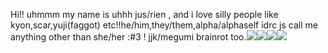 Hi!! uhmmm my name is uhhh jus/rien , and i love silly people like kyon,scar,yuji(faggot) etc!!he/him,they/them,alpha/alphaself idrc js call me anything other than she/her :#3 ! jjk/megumi brainrot too.![](https://i.pinimg.com/564x/84/0a/ae/840aae0dd2d1220543f26aeb38c4ed37.jpg)![](https://i.pinimg.com/564x/96/02/73/9602739b8ba344c6e33dd0b13e8d09bf.jpg)![](https://i.pinimg.com/564x/21/ca/0c/21ca0ce34dd9b2a84d2f09fed1927f09.jpg)![](https://i.pinimg.com/564x/ef/e4/de/efe4de4c295a7dbaa67acea444ce7a8f.jpg)

